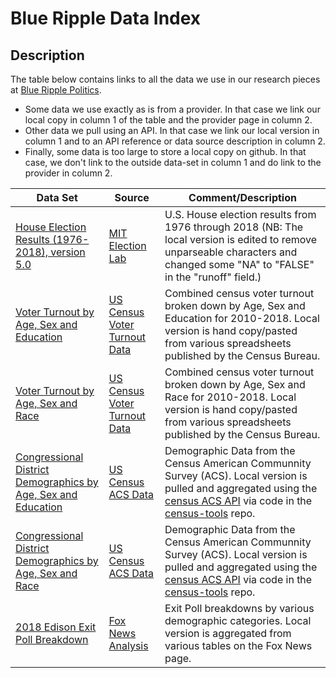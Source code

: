 # Blue Ripple Data Index

## Description
The table below contains links to all the data we use in our research pieces at [Blue Ripple Politics](https://www.blueripple.org).

- Some data we use exactly as is from a provider.  In that case we link our local copy in column 1 of the table and the provider page in column 2.
- Other data we pull using an API.  In that case we link our local version in column 1 and to an API reference or data source description in column 2.
- Finally, some data is too large to store a local copy on github.  In that case, we don't link to the outside data-set in column 1 and do link to the provider in column 2.


| Data Set                                                                                                                                      | Source           | Comment/Description                                                         |
| -------------------------------------------------                                                                                                           | ---------------- | -----------------------------------------                                   |
| [House Election Results (1976-2018), version 5.0](https://github.com/blueripple/BlueRipple/blob/master/data/1976-2018-house_v5.csv)   | [MIT Election Lab](https://dataverse.harvard.edu/dataset.xhtml?persistentId=doi:10.7910/DVN/IG0UN2&version=5.0) | U.S. House election results from 1976 through 2018 (NB: The local version is edited to remove unparseable characters and changed some "NA" to "FALSE" in the "runoff" field.)                           |
| [Voter Turnout by Age, Sex and Education](https://github.com/blueripple/BlueRipple/blob/master/data/DetailedTurnoutByAgeSexEducation2010-2018.csv) | [US Census Voter Turnout Data](https://www.census.gov/topics/public-sector/voting/data/tables.2018.html)| Combined census voter turnout broken down by Age, Sex and Education for 2010-2018.  Local version is hand copy/pasted from various spreadsheets published by the Census Bureau. |
| [Voter Turnout by Age, Sex and Race](https://github.com/blueripple/BlueRipple/blob/master/data/DetailedTurnoutByAgeSexRace2010-2018.csv) | [US Census Voter Turnout Data](https://www.census.gov/topics/public-sector/voting/data/tables.2018.html)| Combined census voter turnout broken down by Age, Sex and Race for 2010-2018. Local version is hand copy/pasted from various spreadsheets published by the Census Bureau. |
| [Congressional District Demographics by Age, Sex and Education](https://github.com/blueripple/BlueRipple/blob/master/data/ageSexEducationDemographics2010-2017.csv) | [US Census ACS Data](https://www.census.gov/programs-surveys/acs)| Demographic Data from the Census American Communnity Survey (ACS). Local version is pulled and aggregated using the [census ACS API](https://www.census.gov/data/developers/data-sets/acs-1year.html) via code in the [census-tools](https://github.com/blueripple/census-tools) repo. |
| [Congressional District Demographics by Age, Sex and Race](https://github.com/blueripple/BlueRipple/blob/master/data/ageSexRaceDemographics2010-2017.csv) | [US Census ACS Data](https://www.census.gov/programs-surveys/acs)| Demographic Data from the Census American Communnity Survey (ACS).  Local version is pulled and aggregated using the [census ACS API](https://www.census.gov/data/developers/data-sets/acs-1year.html) via code in the [census-tools](https://github.com/blueripple/census-tools) repo. |
| [2018 Edison Exit Poll Breakdown](https://github.com/blueripple/BlueRipple/blob/master/data/EdisonExitPoll2018.csv) | [Fox News Analysis](https://www.foxnews.com/midterms-2018/voter-analysis) | Exit Poll breakdowns by various demographic categories.  Local version is aggregated from various tables on the Fox News page. |

